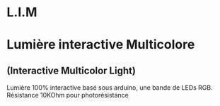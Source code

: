 # L.I.M
# Lumière interactive Multicolore
## (Interactive Multicolor Light)
Lumière 100% interactive basé sous arduino, une bande de LEDs RGB.
Résistance 10KOhm pour photorésistance 

